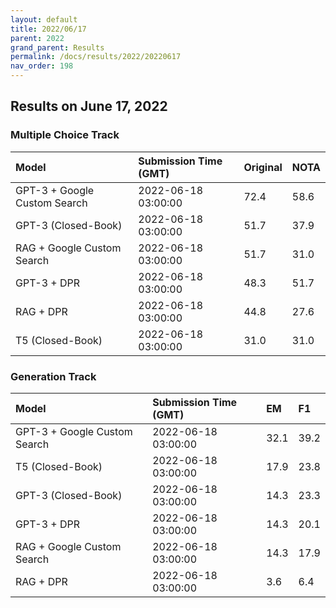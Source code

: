 ```yaml
---
layout: default
title: 2022/06/17
parent: 2022
grand_parent: Results
permalink: /docs/results/2022/20220617
nav_order: 198
---
```


## Results on June 17, 2022

### Multiple Choice Track

| Model        | Submission Time (GMT) | Original | NOTA | 
|:-------------|:---------|:---------|:-----|
|GPT-3 + Google Custom Search|2022-06-18 03:00:00|72.4|58.6|
|GPT-3 (Closed-Book)|2022-06-18 03:00:00|51.7|37.9|
|RAG + Google Custom Search|2022-06-18 03:00:00|51.7|31.0|
|GPT-3 + DPR|2022-06-18 03:00:00|48.3|51.7|
|RAG + DPR|2022-06-18 03:00:00|44.8|27.6|
|T5 (Closed-Book)|2022-06-18 03:00:00|31.0|31.0|



### Generation Track

| Model        | Submission Time (GMT) | EM | F1 | 
|:-------------|:---------|:---------|:-----|
|GPT-3 + Google Custom Search|2022-06-18 03:00:00|32.1|39.2|
|T5 (Closed-Book)|2022-06-18 03:00:00|17.9|23.8|
|GPT-3 (Closed-Book)|2022-06-18 03:00:00|14.3|23.3|
|GPT-3 + DPR|2022-06-18 03:00:00|14.3|20.1|
|RAG + Google Custom Search|2022-06-18 03:00:00|14.3|17.9|
|RAG + DPR|2022-06-18 03:00:00|3.6|6.4|

